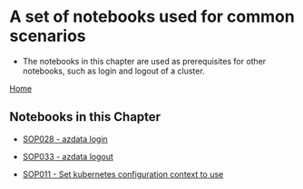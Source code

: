 # A set of notebooks used for common scenarios

- The notebooks in this chapter are used as prerequisites for other notebooks, such as login and logout of a cluster.

[Home](../readme.md)

## Notebooks in this Chapter
- [SOP028 - azdata login](sop028-azdata-login.ipynb)

- [SOP033 - azdata logout](sop033-azdata-logout.ipynb)

- [SOP011 - Set kubernetes configuration context to use](sop011-set-kubernetes-context.ipynb)

